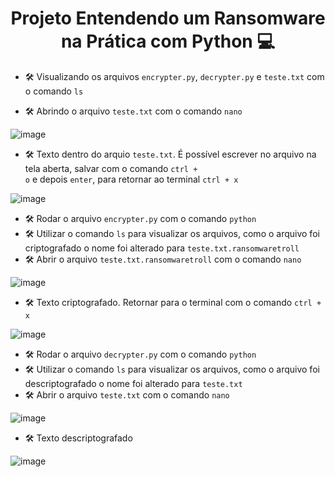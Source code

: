 # <h1 align="center"> Projeto Entendendo um Ransomware na Prática com Python 💻  </h1>

- 🛠️ Visualizando os arquivos <code>encrypter.py</code>, <code>decrypter.py</code> e <code>teste.txt</code> com o comando <code>ls</code>

- 🛠️ Abrindo o arquivo <code>teste.txt</code> com o comando <code>nano</code>

![image](https://github.com/patriciafdornela/DIO_ciberseguranca_Projeto2/assets/57375053/341eabdf-1150-4b34-9e4f-83bfef090731)

- 🛠️ Texto dentro do arquio <code>teste.txt</code>. É possível escrever no arquivo na tela aberta, salvar com o comando <code>ctrl + o</code> e depois <code>enter</code>, para retornar ao terminal <code>ctrl + x</code>

![image](https://github.com/patriciafdornela/DIO_ciberseguranca_Projeto2/assets/57375053/a18fdcbb-0f93-4585-8092-26e2382b0f88)

- 🛠️ Rodar o arquivo <code>encrypter.py</code> com o comando <code>python</code>
- 🛠️ Utilizar o comando <code>ls</code> para visualizar os arquivos, como o arquivo foi criptografado o nome foi alterado para <code>teste.txt.ransomwaretroll</code>
- 🛠️ Abrir o arquivo <code>teste.txt.ransomwaretroll</code> com o comando <code>nano</code>

![image](https://github.com/patriciafdornela/DIO_ciberseguranca_Projeto2/assets/57375053/aa366667-d519-40a1-be85-7244c8483bed)

- 🛠️ Texto criptografado. Retornar para o terminal com o comando <code>ctrl + x</code>

![image](https://github.com/patriciafdornela/DIO_ciberseguranca_Projeto2/assets/57375053/384e9131-007b-49a9-b7a7-ca6a31804cfc)

- 🛠️ Rodar o arquivo <code>decrypter.py</code> com o comando <code>python</code>
- 🛠️ Utilizar o comando <code>ls</code> para visualizar os arquivos, como o arquivo foi descriptografado o nome foi alterado para <code>teste.txt</code>
- 🛠️ Abrir o arquivo <code>teste.txt</code> com o comando <code>nano</code>

![image](https://github.com/patriciafdornela/DIO_ciberseguranca_Projeto2/assets/57375053/35ab176f-60b2-4d18-8d99-5362ca5fd599)

- 🛠️ Texto descriptografado

![image](https://github.com/patriciafdornela/DIO_ciberseguranca_Projeto2/assets/57375053/061dcba3-156c-437c-90c4-3a962c93d235)

